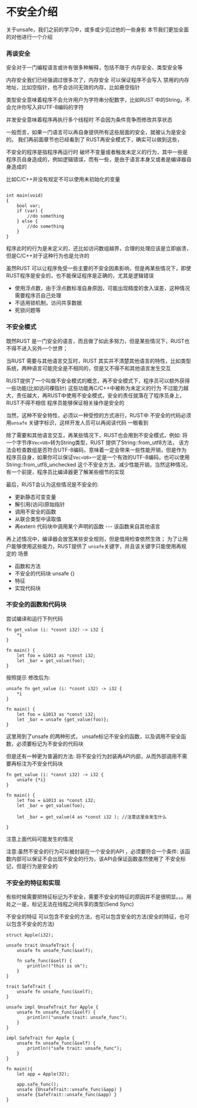 # 不安全介绍

关于unsafe，我们之前的学习中，或多或少见过他的一些身影 本节我们更加全面的对他进行一个介绍

### 再谈安全

安全对于一门编程语言或许有很多种解释，包括不限于 内存安全、类型安全等

内存安全我们已经强调过很多次了，内存安全 可以保证程序不会写入 禁用的内存地址，比如空指针，也不会访问无效的内存，比如悬空指针
 
类型安全意味着程序不会允许用户为字符串分配数字，比如RUST 中的String，不会允许你写入非UTF-8编码的字符 

并发安全意味着程序再执行多个线程时 不会因为条件竞争而修改共享状态

一般而言，如果一门语言可以再自身提供所有这些层面的安全，就被认为是安全的。 我们再前面章节也已经看到了  RUST再安全模式下，确实可以做到这些， 


不安全的程序是指程序再运行时 破坏不变量或者触发未定义的行为，其中一些是程序员自身造成的，例如逻辑错误，而有一些，是由于语言本身又或者是编译器自身造成的

比如C/C++并没有规定不可以使用未初始化的变量 

```

int main(void) 
{
	bool var;
	if (var) {
		//do something
	} else {
		//do something
	}
}
```

程序此时的行为是未定义的，还比如访问数组越界，合理的处理应该是立即崩溃，但是C/C++对于这种行为也是允许的
 
 
虽然RUST 可以让程序免受一些主要的不安全因素影响，但是再某些情况下，即使RUST程序是安全的，也不能保证程序是正确的，尤其是逻辑错误

 - 使用浮点数，由于浮点数标准自身原因，可能出现精度的舍入误差，这种情况需要程序员自己处理
 - 不适用锁机制，访问共享数据
 - 死锁问题等

 
 
 
### 不安全模式

既然RUST 是一门安全的语言，而且做了如此多努力，但是某些情况下，RUST也不得不进入另外一个世界；

当RUST 需要与其他语言交互时，RUST 其实并不清楚其他语言的特性，比如类型系统，两种语言可能完全是不相同的，但是又不得不和其他语言发生交互

RUST提供了一个叫做不安全模式的概念，再不安全模式下，程序员可以额外获得一些功能(比如访问裸指针) 这些功能再C/C++中被称为未定义的行为
不过能力越大，责任越大，再RUST中使用不安全模式，安全的责任就落在了程序员身上，RUST不得不相信 程序员能够保证相关操作是安全的

当然，这种不安全特性，必须以一种受控的方式进行，RUST中 不安全的代码必须用`unsafe` 关键字标识，这样开发人员可以再阅读代码 一眼看到

除了需要和其他语言交互，再某些情况下，RUST也会用到不安全模式，例如: 将一个字节序`Vec<U8>`转为String类型，RUST 提供了String::from_utf8方法，
该方法会检查数组是否符合UTF-8编码，意味着一定会带来一些性能开销，但是作为程序员自身，如果你可以保证`Vec<U8>`一定是一个有效的UTF-8编码，也可以使用 
String::from_utf8_unchecked 这个不安全方法，减少性能开销，当然这种情况，有一个前提，程序员比编译器更了解某些细节的实现


最后，RUST会认为这些情况是不安全的: 

 - 更新静态可变变量
 - 解引用(访问)原始指针
 - 调用不安全的函数
 - 从联合类型中读取值
 - 再extern 代码块中调用某个声明的函数 --- 该函数来自其他语言

再上述情况中，编译器会放宽某些安全规则，但是借用检查依然生效； 为了让用户能够使用这些能力，RUST提供了 `unsafe`关键字，并且该关键字只能使用再规定的
场景

 - 函数和方法
 - 不安全的代码块 unsafe {}
 - 特征
 - 实现代码块 

### 不安全的函数和代码块

尝试编译和运行下列代码

```
fn get_value (i: *cosnt i32) -> i32 {
	*i
}

fn main() {
	let foo = &1013 as *const i32;
	let _bar = get_value(foo);
}
```

按照提示 修改后为: 

```
unsafe fn get_value (i: *cosnt i32) -> i32 {
	*i
}

fn main() {
	let foo = &1013 as *const i32;
	let _bar = unsafe {get_value(foo)};
}
```

这里用到了unsafe 的两种形式， unsafe标记不安全的函数，以及调用不安全函数，必须要标记为不安全的代码块

但是还有一种更为普遍的方法: 将不安全行为封装再API内部，从而外部调用不需要再标注为不安全代码块

```
fn get_value (i: *const i32) -> i32 {
	unsafe {*i}
}

fn main() {
	let foo = &1013 as *const i32;
	let _bar = get_value(foo);
	
	let _bar = get_value(4 as *const i32 ); //注意这里会发生什么

}
```

注意上面代码可能发生的情况

注意:虽然不安全的行为可以被封装在一个安全的API ，必须要符合一个条件: 该函数内部可以保证不会出现不安全的行为，该API会保证函数虽然使用了 不安全标记，但是行为是安全的



### 不安全的特征和实现

有些时候需要把特征标记为不安全，需要不安全的特征的原因并不是很明显。。。用处之一是，标记无法在线程之间共享的类型(Send Sync) 

不安全的特征 可以包含不安全的方法，也可以包含安全的方法(安全的特征，也可以包含不安全的方法)

```
struct Apple(i32);

unsafe trait UnsafeTrait {
	unsafe fn unsafe_func(&self);
	
	fn safe_func(&self) {
		println!("this is ok");
	}
}

trait SafeTrait {
	unsafe fn unsafe_func(&self);
}

unsafe impl UnsafeTrait for Apple {
	unsafe fn unsafe_func(&self) {
		println!("unsafe trait: unsafe_func");
	}
}

impl SafeTrait for Apple {
	unsafe fn unsafe_func(&self) {
		println!("safe trait: unsafe_func");
	}
}

fn main(){
	let app = Apple(32);
	
	app.safe_func();
	unsafe {UnsafeTrait::unsafe_func(&app) }
	unsafe {SafeTrait::unsafe_func(&app) }
}
```












 





